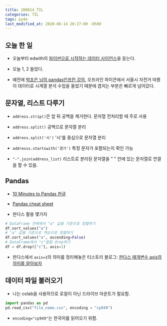 ```yaml
---
title: 200814_TIL
categories: TIL
tags: py4e
last_modified_at: 2020-08-14 20:27:00 -0500
---
```


## 오늘 한 일

* 오늘부터 edwith의 [파이썬으로 시작하는 데이터 사이언스](https://www.edwith.org/boostcourse-ds-510/lecture/58422/)을 듣는다.

* 오늘 1, 2 들었다.

* 예전에 [박조은 님의 pandas인프런 강의]([[https://www.inflearn.com/course/%ED%8C%90%EB%8B%A4%EC%8A%A4-Pandas#](https://www.inflearn.com/course/판다스-Pandas#)]), 오프라인 파이콘에서 서울시 자전거 따릉이 데이터로 시계열 분석 수업을 들었기 때문에 겹치는 부분은 빠르게 넘어갔다.

## 문자열, 리스트 다루기

* `address.strip()`은 앞 뒤 공백을 제거한다. 문자열 전처리할 때 주로 사용

* `address.split()` 공백으로 문자열 분리

* `address.split('시')` '시'를 중심으로 문자열 분리

*  `addresss.startswith('경기')` 특정 문자가 포함되는지 확인 가능

* `"-".join(address_list)` 리스트로 분리된 문자열을 " " 안에 있는 문자열로 연결을 할 수 있음.

## Pandas

* [10 Minutes to Pandas 한글](https://dataitgirls2.github.io/10minutes2pandas/)

* [Pandas cheat sheet](https://pandas.pydata.org/Pandas_Cheat_Sheet.pdf)

* 판다스 활용 몇가지
```python
# DataFrame 전체에서 "a" 값을 기준으로 정렬하기
df.sort_values("a")
# "a" 값을 기준으로 역순으로 정렬하기
df.sort_values("a", ascending=False)
# DataFrame에서 "c"컬럼 drop하기
df = df.drop(["c"], axis=1)

```

* 판다스에서 `axis=1`의 의미를 정리해놓은 티스토리 블로그: [판다스 매개변수 axis의 의미를 알아보자](https://hogni.tistory.com/49)

## 데이터 파일 불러오기

* 나는 colab을 사용하므로 로컬이 아닌 드라이브 마운트가 필요함. 

```python
import pandas as pd
pd.read_csv("file_name.csv", encoding = "cp949")
```

* `encoding="cp949"`는 한국어를 읽어오기 위함.

